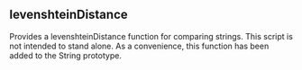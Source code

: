 ## levenshteinDistance

Provides a levenshteinDistance function for comparing strings. This script is not intended to stand alone. As a convenience, this function has been added to the String prototype.